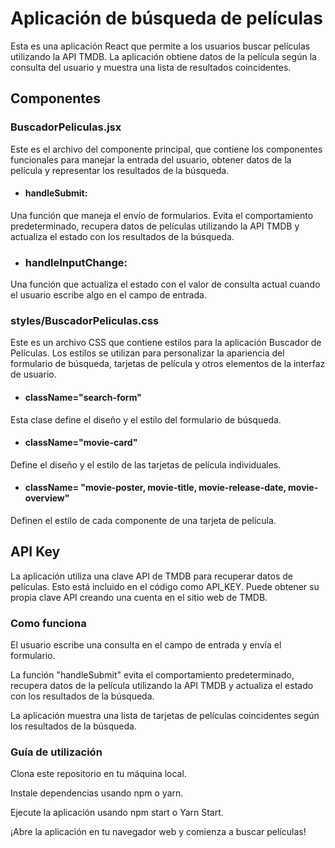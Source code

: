 # Aplicación de búsqueda de películas
Esta es una aplicación React que permite a los usuarios buscar películas utilizando la API TMDB. La aplicación obtiene datos de la película según la consulta del usuario y muestra una lista de resultados coincidentes.

## Componentes

### BuscadorPeliculas.jsx
Este es el archivo del componente principal, que contiene los componentes funcionales para manejar la entrada del usuario, obtener datos de la película y representar los resultados de la búsqueda.

- #### handleSubmit:
Una función que maneja el envío de formularios. Evita el comportamiento predeterminado, recupera datos de películas utilizando la API TMDB y actualiza el estado con los resultados de la búsqueda.

- ### handleInputChange:
Una función que actualiza el estado con el valor de consulta actual cuando el usuario escribe algo en el campo de entrada.

### styles/BuscadorPeliculas.css
Este es un archivo CSS que contiene estilos para la aplicación Buscador de Películas. Los estilos se utilizan para personalizar la apariencia del formulario de búsqueda, tarjetas de película y otros elementos de la interfaz de usuario.

- #### className="search-form"
Esta clase define el diseño y el estilo del formulario de búsqueda.

- #### className="movie-card"
Define el diseño y el estilo de las tarjetas de película individuales.

- #### className= "movie-poster, movie-title, movie-release-date, movie-overview"
Definen el estilo de cada componente de una tarjeta de película.

## API Key
La aplicación utiliza una clave API de TMDB para recuperar datos de películas. Esto está incluido en el código como API_KEY. Puede obtener su propia clave API creando una cuenta en el sitio web de TMDB.

### Como funciona
El usuario escribe una consulta en el campo de entrada y envía el formulario.

La función "handleSubmit" evita el comportamiento predeterminado, recupera datos de la película utilizando la API TMDB y actualiza el estado con los resultados de la búsqueda.

La aplicación muestra una lista de tarjetas de películas coincidentes según los resultados de la búsqueda.

### Guía de utilización
Clona este repositorio en tu máquina local.

Instale dependencias usando npm o yarn.

Ejecute la aplicación usando npm start o Yarn Start.

¡Abre la aplicación en tu navegador web y comienza a buscar películas!